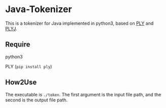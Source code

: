 # Java-Tokenizer

This is a tokenizer for Java implemented in python3, based on [PLY](https://github.com/dabeaz/ply) and [PLYJ](https://github.com/musiKk/plyj).

## Require

python3

PLY (``pip install ply``)

## How2Use

The executable is ``./token``. The first argument is the input file path, and the second is the output file path.